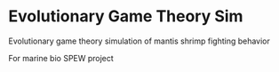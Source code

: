 # Evolutionary Game Theory Sim
Evolutionary game theory simulation of mantis shrimp fighting behavior

For marine bio SPEW project
